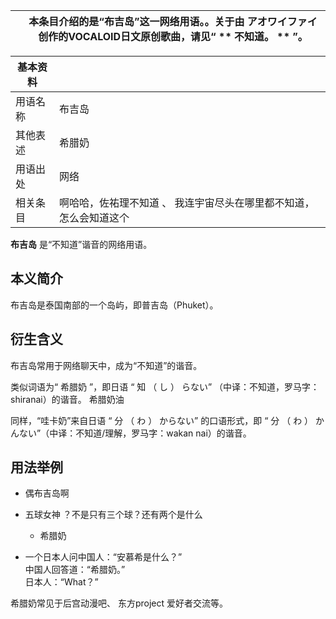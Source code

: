 |  |  本条目介绍的是“布吉岛”这一网络用语。。关于由  アオワイファイ  创作的VOCALOID日文原创歌曲，请见“ ** 不知道。  ** ”。   
---|---  
  
|  **基本资料**  ||
|---|---|
|用语名称  |  布吉岛   |
|其他表述  |  希腊奶   |
|用语出处  |  网络   |
|相关条目  |  啊哈哈，佐祐理不知道  、  我连宇宙尽头在哪里都不知道，怎么会知道这个   |
  
**布吉岛** 是“不知道”谐音的网络用语。

##  本义简介

布吉岛是泰国南部的一个岛屿，即普吉岛（Phuket）。

##  衍生含义

布吉岛常用于网络聊天中，成为“不知道”的谐音。

类似词语为“  希腊奶  ”，即日语 “  知  （  し  ）  らない” （中译：不知道，罗马字：shiranai）的谐音。  希腊奶油

同样，“哇卡奶”来自日语 “  分  （  わ  ）  からない” 的口语形式，即 “  分  （  わ  ）
かんない”（中译：不知道/理解，罗马字：wakan nai）的谐音。

##  用法举例

  * 偶布吉岛啊 

  * 五球女神  ？不是只有三个球？还有两个是什么 
    * 希腊奶 

  * 一个日本人问中国人：“安慕希是什么？”   
中国人回答道：“希腊奶。”  
日本人：“What？”

希腊奶常见于后宫动漫吧、  东方project  爱好者交流等。


